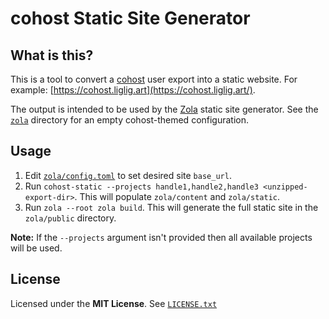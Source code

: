 # cohost Static Site Generator

## What is this?

This is a tool to convert a [cohost](https://cohost.org/) user export into a static website. For example: [https://cohost.liglig.art](https://cohost.liglig.art/).

The output is intended to be used by the [Zola](https://www.getzola.org/) static site generator.
See the [`zola`](zola) directory for an empty cohost-themed configuration.

## Usage

1. Edit [`zola/config.toml`](zola/config.toml) to set desired site `base_url`.
2. Run `cohost-static --projects handle1,handle2,handle3 <unzipped-export-dir>`. This will populate `zola/content` and `zola/static`.
3. Run `zola --root zola build`. This will generate the full static site in the `zola/public` directory.

**Note:** If the `--projects` argument isn't provided then all available projects will be used.

## License

Licensed under the **MIT License**. See [`LICENSE.txt`](LICENSE.txt)